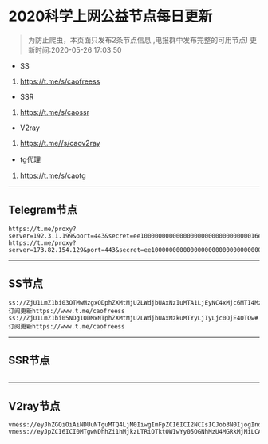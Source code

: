 
# 2020科学上网公益节点每日更新

>为防止爬虫，本页面只发布2条节点信息 ,电报群中发布完整的可用节点!
更新时间:2020-05-26 17:03:50

- SS     
1. https://t.me/s/caofreess
- SSR
1. https://t.me/s/caossr
- V2ray
1. https://t.me//s/caov2ray
- tg代理
1. https://t.me/s/caotg
----------


## Telegram节点

```
https://t.me/proxy?server=192.3.1.199&port=443&secret=ee100000000000000000000000000000016e6f64656a732e6f7267
https://t.me/proxy?server=173.82.154.129&port=443&secret=ee100000000000000000000000000000016e6f64656a732e6f7267
```

----------


## SS节点

```
ss://ZjU1LmZ1bi03OTMwMzgxODphZXMtMjU2LWdjbUAxNzIuMTA1LjEyNC4xMjc6MTI4MzE=#订阅更新https://www.t.me/caofreess
ss://ZjU1LmZ1bi05NDg1ODMxNTphZXMtMjU2LWdjbUAxMzkuMTYyLjIyLjc0OjE4OTQw#订阅更新https://www.t.me/caofreess

```
----------


## SSR节点

```

```
----------



## V2ray节点
```
vmess://eyJhZGQiOiAiNDUuNTguMTQ4LjM0IiwgImFpZCI6ICI2NCIsICJob3N0IjogInd3dy4zNzIyMjMyLnh5eiIsICJpZCI6ICI0MTgwNDhhZi1hMjkzLTRiOTktOWIwYy05OGNhMzU4MGRkMjMiLCAibmV0IjogIndzIiwgInBhdGgiOiAiL2Zvb3RlcnMiLCAicG9ydCI6ICI0NDMiLCAicHMiOiAiXHU4YmEyXHU5NjA1XHU2NmY0XHU2NWIwaHR0cHM6Ly93d3cudC5tZS9jYW92MnJheSIsICJ0bHMiOiAidGxzIiwgInR5cGUiOiAibm9uZSIsICJ2IjogIjIifQ==
vmess://eyJpZCI6ICI0MTgwNDhhZi1hMjkzLTRiOTktOWIwYy05OGNhMzU4MGRkMjMiLCAibmV0IjogIndzIiwgInYiOiAiMiIsICJwcyI6ICJcdThiYTJcdTk2MDVcdTY2ZjRcdTY1YjBodHRwczovL3d3dy50Lm1lL2Nhb3YycmF5IiwgInBvcnQiOiAiNDQzIiwgInRscyI6ICJ0bHMiLCAiYWlkIjogIjY0IiwgImhvc3QiOiAid3d3LmZlaXhpYW5nOTkueHl6IiwgInBhdGgiOiAiL2Zvb3RlcnMiLCAidHlwZSI6ICJub25lIiwgIm1ldGhvZCI6ICJub25lIiwgImFkZCI6ICIxMDcuMTY3LjIwLjE4MSJ9

```



